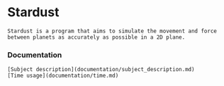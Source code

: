 # Stardust
	Stardust is a program that aims to simulate the movement and force between planets as accurately as possible in a 2D plane.

### Documentation
	[Subject description](documentation/subject_description.md)
	[Time usage](documentation/time.md)
